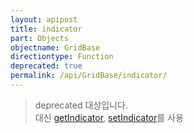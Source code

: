 ```yaml
---
layout: apipost
title: indicator
part: Objects
objectname: GridBase
directiontype: Function
deprecated: true
permalink: /api/GridBase/indicator/
---
```


> deprecated 대상입니다.   
> 대신 [getIndicator](/api/GridBase/getIndicator/), [setIndicator](/api/GridBase/setIndicator/)를 사용
